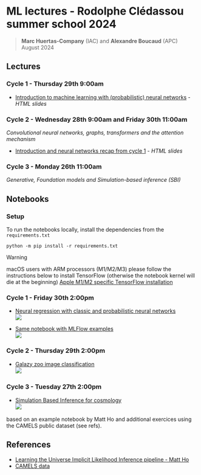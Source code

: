 # ML lectures - Rodolphe Clédassou summer school 2024

> **Marc Huertas-Company** (IAC) and **Alexandre Boucaud** (APC)  
> August 2024

## Lectures

### Cycle 1 - Thursday 29th 9:00am

- [Introduction to machine learning with (probabilistic) neural networks](https://aboucaud.github.io/slides/2024/euclid-school-ml-cycle1) - _HTML slides_

### Cycle 2 - Wednesday 28th 9:00am and Friday 30th 11:00am

_Convolutional neural networks, graphs, transformers and the attention mechanism_

- [Introduction and neural networks recap from cycle 1](https://aboucaud.github.io/slides/2024/euclid-school-ml-cycle2) - _HTML slides_
<!-- - [Probabilistic neural networks](slides/cycle2_cours1_2023.pdf) - _PDF_ -->
<!-- - [Convolutional networks](slides/cycle2_cours2a_2023.pdf) - _PDF_ -->
<!-- - [Image2image networks and Transformers](slides/cycle2_cours2b_2023.pdf) - _PDF_ -->
<!-- - [Attention mechanism and Graph networks](slides/cycle2_cours2c_2023.pdf) - _PDF_ -->
<!-- - [Introduction to MLOps](https://aboucaud.github.io/slides/2023/euclid-school-mlops) - _HTML slides_
-->

### Cycle 3 - Monday 26th 11:00am

_Generative, Foundation models and Simulation-based inference (SBI)_

## Notebooks

### Setup

To run the notebooks locally, install the dependencies from the `requirements.txt`
```shell
python -m pip install -r requirements.txt
```

> [!WARNING]
> macOS users with ARM processors (M1/M2/M3) please follow the instructions below to install TensorFlow (otherwise the notebook kernel will die at the beginning)
> [Apple M1/M2 specific TensorFlow installation](https://developer.apple.com/metal/tensorflow-plugin/)

### Cycle 1 - Friday 30th 2:00pm


- [Neural regression with classic and probabilistic neural networks](notebooks/cycle1_intro_nn_logprob.ipynb)  
[![][colab]](https://colab.research.google.com/github/aboucaud/euclid-school-2024/blob/main/notebooks/cycle1_intro_nn_logprob.ipynb)


- [Same notebook with MLFlow examples](notebooks/cycle1_intro_nn-mlflow-example.ipynb)  
[![][colab]](https://colab.research.google.com/github/aboucaud/euclid-school-2024/blob/main/notebooks/cycle1_intro_nn-mlflow-example.ipynb)


### Cycle 2 - Thursday 29th 2:00pm

- [Galazy zoo image classification](notebooks/cycle2-gzoo-image-classification.ipynb)  
[![][colab]](https://colab.research.google.com/github/aboucaud/euclid-school-2024/blob/main/notebooks/cycle2-gzoo-image-classification.ipynb)

### Cycle 3 - Tuesday 27th 2:00pm

- [Simulation Based Inference for cosmology](notebooks/cycle3-sbi_LtU_MHo.ipynb)  
[![][colab]](https://colab.research.google.com/github/aboucaud/euclid-school-2024/blob/main/notebooks/cycle3-sbi_LtU_MHo.ipynb)

based on an example notebook by Matt Ho and additional exercices using the CAMELS public dataset (see refs).

## References

<!-- - https://arxiv.org/abs/2201.02202 -->
- [Learning the Universe Implicit Likelihood Inference pipeline - Matt Ho](https://github.com/maho3/ltu-ili)
- [CAMELS data](https://camels.readthedocs.io/en/latest/index.html)


[colab]: https://colab.research.google.com/assets/colab-badge.svg